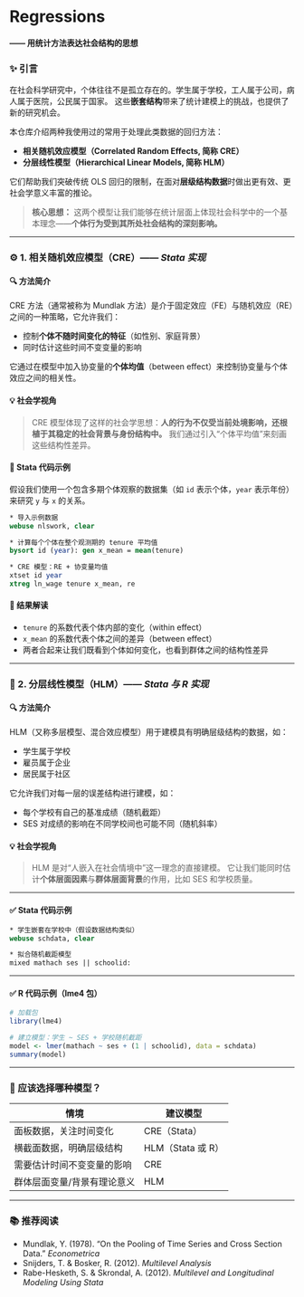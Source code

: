# Regressions

**—— 用统计方法表达社会结构的思想**

### ✨ 引言

在社会科学研究中，个体往往不是孤立存在的。学生属于学校，工人属于公司，病人属于医院，公民属于国家。
这些**嵌套结构**带来了统计建模上的挑战，也提供了新的研究机会。

本仓库介绍两种我使用过的常用于处理此类数据的回归方法：

* **相关随机效应模型（Correlated Random Effects, 简称 CRE）**
* **分层线性模型（Hierarchical Linear Models, 简称 HLM）**

它们帮助我们突破传统 OLS 回归的限制，在面对**层级结构数据**时做出更有效、更社会学意义丰富的推论。

> **核心思想：**
> 这两个模型让我们能够在统计层面上体现社会科学中的一个基本理念——**个体行为受到其所处社会结构的深刻影响。**

---

### ⚙️ 1. 相关随机效应模型（CRE）—— *Stata 实现*

#### 🔍 方法简介

CRE 方法（通常被称为 Mundlak 方法）是介于固定效应（FE）与随机效应（RE）之间的一种策略，它允许我们：

* 控制**个体不随时间变化的特征**（如性别、家庭背景）
* 同时估计这些时间不变变量的影响

它通过在模型中加入协变量的**个体均值**（between effect）来控制协变量与个体效应之间的相关性。

#### 💡 社会学视角

> CRE 模型体现了这样的社会学思想：**人的行为不仅受当前处境影响，还根植于其稳定的社会背景与身份结构中。**
> 我们通过引入“个体平均值”来刻画这些结构性差异。

#### 📎 Stata 代码示例

假设我们使用一个包含多期个体观察的数据集（如 `id` 表示个体，`year` 表示年份）来研究 `y` 与 `x` 的关系。

```stata
* 导入示例数据
webuse nlswork, clear

* 计算每个个体在整个观测期的 tenure 平均值
bysort id (year): gen x_mean = mean(tenure)

* CRE 模型：RE + 协变量均值
xtset id year
xtreg ln_wage tenure x_mean, re
```

#### 📌 结果解读

* `tenure` 的系数代表个体内部的变化（within effect）
* `x_mean` 的系数代表个体之间的差异（between effect）
* 两者合起来让我们既看到个体如何变化，也看到群体之间的结构性差异

---

### 🧭 2. 分层线性模型（HLM）—— *Stata 与 R 实现*

#### 🔍 方法简介

HLM（又称多层模型、混合效应模型）用于建模具有明确层级结构的数据，如：

* 学生属于学校
* 雇员属于企业
* 居民属于社区

它允许我们对每一层的误差结构进行建模，如：

* 每个学校有自己的基准成绩（随机截距）
* SES 对成绩的影响在不同学校间也可能不同（随机斜率）

#### 💡 社会学视角

> HLM 是对“人嵌入在社会情境中”这一理念的直接建模。
> 它让我们能同时估计**个体层面因素**与**群体层面背景**的作用，比如 SES 和学校质量。

---

#### ✅ Stata 代码示例

```stata
* 学生嵌套在学校中（假设数据结构类似）
webuse schdata, clear

* 拟合随机截距模型
mixed mathach ses || schoolid:
```

---

#### ✅ R 代码示例（lme4 包）

```r
# 加载包
library(lme4)

# 建立模型：学生 ~ SES + 学校随机截距
model <- lmer(mathach ~ ses + (1 | schoolid), data = schdata)
summary(model)
```

---

### 🧠 应该选择哪种模型？

| 情境             | 建议模型           |
| -------------- | -------------- |
| 面板数据，关注时间变化    | CRE（Stata）     |
| 横截面数据，明确层级结构   | HLM（Stata 或 R） |
| 需要估计时间不变变量的影响  | CRE            |
| 群体层面变量/背景有理论意义 | HLM            |

---

### 📚 推荐阅读

* Mundlak, Y. (1978). “On the Pooling of Time Series and Cross Section Data.” *Econometrica*
* Snijders, T. & Bosker, R. (2012). *Multilevel Analysis*
* Rabe-Hesketh, S. & Skrondal, A. (2012). *Multilevel and Longitudinal Modeling Using Stata*

